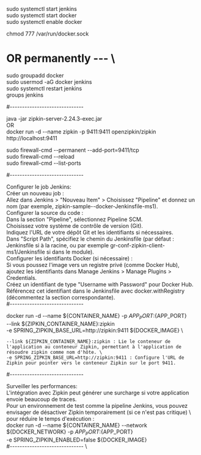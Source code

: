 
sudo systemctl start jenkins \
sudo systemctl start docker \
sudo systemctl enable docker

chmod 777 /var/run/docker.sock

# OR permanently --- \

sudo groupadd docker \
sudo usermod -aG docker jenkins \
sudo systemctl restart jenkins \
groups jenkins

#------------------------------

java -jar zipkin-server-2.24.3-exec.jar \
OR \
docker run -d --name zipkin -p 9411:9411 openzipkin/zipkin \
http://localhost:9411

sudo firewall-cmd --permanent --add-port=9411/tcp \
sudo firewall-cmd --reload \
sudo firewall-cmd --list-ports

#------------------------------

Configurer le job Jenkins: \
	Créer un nouveau job : \
		Allez dans Jenkins > "Nouveau Item" > Choisissez "Pipeline" et donnez un nom (par exemple, zipkin-sample--docker-Jenkinsfile-ms1). \
	Configurer la source du code : \
		Dans la section "Pipeline", sélectionnez Pipeline SCM. \
		Choisissez votre système de contrôle de version (Git). \
			Indiquez l'URL de votre dépôt Git et les identifiants si nécessaires. \
			Dans "Script Path", spécifiez le chemin du Jenkinsfile (par défaut : Jenkinsfile si à la racine, ou par exemple gr-conf-zipkin-client-ms1/Jenkinsfile si dans le module). \
	Configurer les identifiants Docker (si nécessaire) : \
		Si vous poussez l'image vers un registre privé (comme Docker Hub), ajoutez les identifiants dans Manage Jenkins > Manage Plugins > Credentials. \
		Créez un identifiant de type "Username with Password" pour Docker Hub. \
		Référencez cet identifiant dans le Jenkinsfile avec docker.withRegistry (décommentez la section correspondante). \
#------------------------------

docker run -d --name ${CONTAINER_NAME} -p ${APP_PORT}:${APP_PORT} \
    --link ${ZIPKIN_CONTAINER_NAME}:zipkin \
    -e SPRING_ZIPKIN_BASE_URL=http://zipkin:9411 ${DOCKER_IMAGE} \
	
	--link ${ZIPKIN_CONTAINER_NAME}:zipkin : Lie le conteneur de l'application au conteneur Zipkin, permettant à l'application de résoudre zipkin comme nom d'hôte. \
	-e SPRING_ZIPKIN_BASE_URL=http://zipkin:9411 : Configure l'URL de Zipkin pour pointer vers le conteneur Zipkin sur le port 9411.

#------------------------------

Surveiller les performances: \
L'intégration avec Zipkin peut générer une surcharge si votre application envoie beaucoup de traces. \
Pour un environnement de test comme la pipeline Jenkins, vous pouvez envisager de désactiver Zipkin temporairement (si ce n'est pas critique) \ 
pour réduire le temps d'exécution : \
docker run -d --name ${CONTAINER_NAME} --network ${DOCKER_NETWORK} -p ${APP_PORT}:${APP_PORT} \
    -e SPRING_ZIPKIN_ENABLED=false ${DOCKER_IMAGE} \
#------------------------------ \